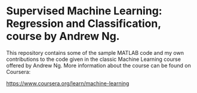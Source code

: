 # Supervised Machine Learning: Regression and Classification, course by Andrew Ng.

This repository contains some of the sample MATLAB code and my own contributions to the code given in the classic Machine Learning course offered by Andrew Ng. More information about the course can be found on Coursera: 

https://www.coursera.org/learn/machine-learning
